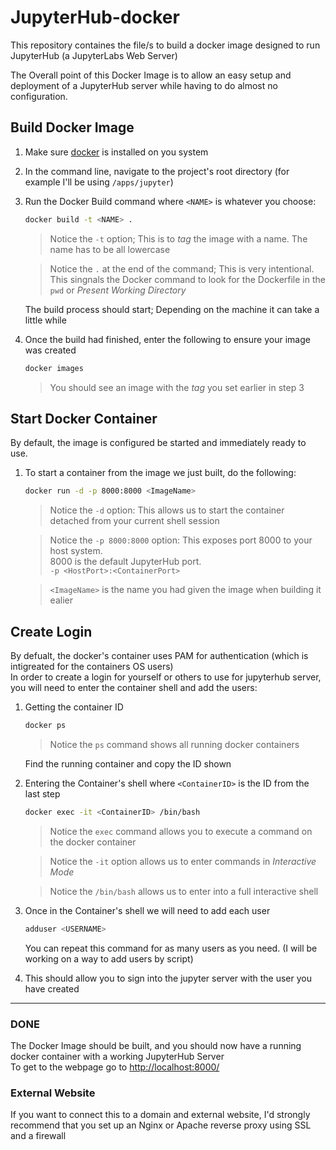 # JupyterHub-docker

This repository containes the file/s to build a docker image designed to run JupyterHub (a JupyterLabs Web Server)

The Overall point of this Docker Image is to allow an easy setup and deployment of a JupyterHub server while having to do almost no configuration.


## Build Docker Image

1. Make sure [docker](https://docs.docker.com/get-docker/) is installed on you system

2. In the command line, navigate to the project's root directory (for example I'll be using `/apps/jupyter`)

3. Run the Docker Build command where `<NAME>` is whatever you choose:

   ```bash
   docker build -t <NAME> .
   ```
   > Notice the `-t` option; This is to *tag* the image with a name. The name has to be all lowercase
   
   > Notice the `.` at the end of the command; This is very intentional.  
   > This singnals the Docker command to look for the Dockerfile in the `pwd` or *Present Working Directory*

   The build process should start; Depending on the machine it can take a little while

4. Once the build had finished, enter the following to ensure your image was created

   ```bash  
   docker images
   ```
   >You should see an image with the *tag* you set earlier in step 3  


## Start Docker Container

By default, the image is configured be started and immediately ready to use.

1. To start a container from the image we just built, do the following:

   ```bash  
   docker run -d -p 8000:8000 <ImageName>
   ```  
   > Notice the `-d` option: This allows us to start the container detached from your current shell session

   > Notice the `-p 8000:8000` option: This exposes port 8000 to your host system.  
   > 8000 is the default JupyterHub port.  
   > `-p <HostPort>:<ContainerPort>`
   
   >`<ImageName>` is the name you had given the image when building it ealier
   
## Create Login

By defualt, the docker's container uses PAM for authentication (which is intigreated for the containers OS users)  
In order to create a login for yourself or others to use for jupyterhub server, you will need to enter the container shell and add the users:

1. Getting the container ID

   ```bash
   docker ps
   ```  
   > Notice the `ps` command shows all running docker containers
   
   Find the running container and copy the ID shown
   
2. Entering the Container's shell where `<ContainerID>` is the ID from the last step

   ```bash
   docker exec -it <ContainerID> /bin/bash
   ```  
   > Notice the `exec` command allows you to execute a command on the docker container
   
   > Notice the `-it` option allows us to enter commands in *Interactive Mode*
   
   > Notice the `/bin/bash` allows us to enter into a full interactive shell
   
3. Once in the Container's shell we will need to add each user

   ```bash
   adduser <USERNAME>
   ```  
   You can repeat this command for as many users as you need. (I will be working on a way to add users by script)
   
4. This should allow you to sign into the jupyter server with the user you have created
---
### DONE
The Docker Image should be built, and you should now have a running docker container with a working JupyterHub Server  
To get to the webpage go to <http://localhost:8000/>

### External Website
If you want to connect this to a domain and external website, I'd strongly recommend that you set up an Nginx or Apache reverse proxy using SSL and a firewall
